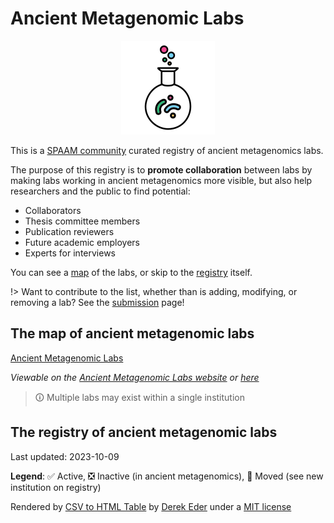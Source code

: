# Ancient Metagenomic Labs

<div align="center" width = "50%">

![ancient-metagenomic-labs](https://github.com/SPAAM-community/ancient-metagenomics-labs/raw/main/_media/spaam-AncientMetagenomicLabs_logo.png)

</div>

This is a [SPAAM community](https://spaam-community.org/) curated registry of ancient metagenomics labs.

The purpose of this registry is to **promote collaboration** between labs by making labs working in ancient metagenomics more visible, but also help researchers and the public to find potential:

- Collaborators
- Thesis committee members
- Publication reviewers
- Future academic employers
- Experts for interviews

You can see a [map](#the-map-of-ancient-metagenomic-labs) of the labs, or skip to the [registry](#the-registry-of-ancient-metagenomic-labs) itself.

!> Want to contribute to the list, whether than is adding, modifying, or removing a lab? See the [submission](submission_docs.md) page!

## The map of ancient metagenomic labs

[Ancient Metagenomic Labs](https://viewscreen.githubusercontent.com/view/geojson?url=https://raw.githubusercontent.com/SPAAM-community/ancient-metagenomics-labs/refs/heads/main/data/ancient-metagenomics-labs_mapdata.geojson ":include :type=iframe width=100% height=400px")

_Viewable on the [Ancient Metagenomic Labs website](https://www.spaam-community.org/ancient-metagenomics-labs/) or [here](https://viewscreen.githubusercontent.com/view/geojson?url=https://raw.githubusercontent.com/SPAAM-community/ancient-metagenomics-labs/refs/heads/main/data/ancient-metagenomics-labs_mapdata.geojson)_

> 🛈 Multiple labs may exist within a single institution

## The registry of ancient metagenomic labs

<!-- TODO update! -->

Last updated: 2023-10-09

**Legend**: ✅ Active, ❎ Inactive (in ancient metagenomics), 🚚 Moved (see new institution on registry)

<div id="table-container"></div>

<p class="text-right">Rendered by <a href="https://github.com/derekeder/csv-to-html-table">CSV to HTML Table</a> by <a href="http://derekeder.com">Derek Eder</a> under a <a href="https://github.com/derekeder/csv-to-html-table/blob/master/LICENSE">MIT license</a></p>

<script>
    function format_link(link) {
        if (link)
            return "<a href='" + link + "' target='_blank'>" + link + "</a>";
        else return "";
    }

    CsvToHtmlTable.init({
        csv_path: 'data/ancient-metagenomics-labs.csv',
        element: 'table-container',
        allow_download: true,
        csv_options: {separator: ',', delimiter: '"'},
        datatables_options: {"paging": false, "columns.width": "90%", "columns": [ null, null, null, null, null, null, null, null, {"visible": false}, {"visible": false} ] },
        custom_formatting: [[5, format_link]]

    });
</script>

<style>
    .btn-info {
        background-color: #FFFFFF;
        border-color: #732a82;
        font-family: 'Varela Round', sans-serif;
        border-radius: 2rem;
        border-style: solid;
        border-width: 1px;
    }
    .btn-info:hover {
        font-family: 'Varela Round', sans-serif;
        background-color: #732a82;
    }
</style>
